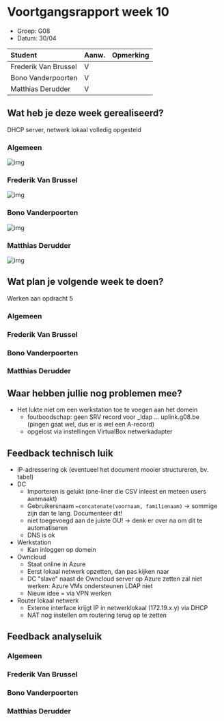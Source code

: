 # Voortgangsrapport week 10

* Groep: G08
* Datum: 30/04

| Student               | Aanw. | Opmerking |
| :---                  | :---  | :---      |
| Frederik Van Brussel  | V     |           |
| Bono Vanderpoorten    | V     |           |
| Matthias Derudder     | V     |           |

## Wat heb je deze week gerealiseerd?
DHCP server, netwerk lokaal volledig opgesteld

### Algemeen

![img](http://i.imgur.com/7YH0Eki.jpg)

### Frederik Van Brussel

![img](http://puu.sh/hw0SB/f26556423e.png)

### Bono Vanderpoorten

![img](http://puu.sh/hw0SU/bbda8c12c1.png)


### Matthias Derudder

![img](http://i.imgur.com/nV99AlY.jpg)



## Wat plan je volgende week te doen?
Werken aan opdracht 5

### Algemeen
### Frederik Van Brussel
### Bono Vanderpoorten
### Matthias Derudder

## Waar hebben jullie nog problemen mee?

* Het lukte niet om een werkstation toe te voegen aan het domein
    * foutboodschap: geen SRV record voor _ldap ... uplink.g08.be (pingen gaat wel, dus er is wel een A-record)
    * opgelost via instellingen VirtualBox netwerkadapter

## Feedback technisch luik

* IP-adressering ok (eventueel het document mooier structureren, bv. tabel)
* DC
    * Importeren is gelukt (one-liner die CSV inleest en meteen users aanmaakt)
    * Gebruikersnaam `=concatenate(voornaam, familienaam)` -> sommige zijn dan te lang. Documenteer dit!
    * niet toegevoegd aan de juiste OU! -> denk er over na om dit te automatiseren
    * DNS is ok
* Werkstation
    * Kan inloggen op domein
* Owncloud
    * Staat online in Azure
    * Eerst lokaal netwerk opzetten, dan pas kijken naar
    * DC "slave" naast de Owncloud server op Azure zetten zal niet werken: Azure VMs ondersteunen LDAP niet
    * Nieuw idee = via VPN werken
* Router lokaal netwerk
    * Externe interface krijgt IP in netwerklokaal (172.19.x.y) via DHCP
    * NAT nog instellen om routering terug op te zetten

## Feedback analyseluik

### Algemeen

### Frederik Van Brussel
### Bono Vanderpoorten
### Matthias Derudder

